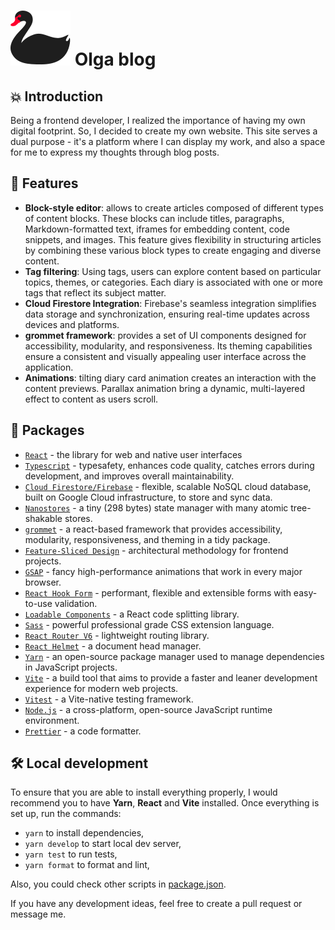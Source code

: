# ![Logo](/public/swan-logo.svg) Olga blog

## 💥 Introduction

Being a frontend developer, I realized the importance of having my own digital footprint.
So, I decided to create my own website. This site serves a dual purpose - it's a platform where
I can display my work, and also a space for me to express my thoughts through blog posts.

## 🚀 Features

- **Block-style editor**: allows to create articles composed of different types of content blocks. These blocks can include titles, paragraphs, Markdown-formatted text, iframes for embedding content, code snippets, and images. This feature gives flexibility in structuring articles by combining these various block types to create engaging and diverse content.
- **Tag filtering**: Using tags, users can explore content based on particular topics, themes, or categories. Each diary is associated with one or more tags that reflect its subject matter.
- **Cloud Firestore Integration**: Firebase's seamless integration simplifies data storage and synchronization, ensuring real-time updates across devices and platforms.
- **grommet framework**: provides a set of UI components designed for accessibility, modularity, and responsiveness. Its theming capabilities ensure a consistent and visually appealing user interface across the application.
- **Animations**: tilting diary card animation creates an interaction with the content previews. Parallax animation bring a dynamic, multi-layered effect to content as users scroll.

## 📜 Packages

- [`React`](https://react.dev/) - the library for web and native user interfaces
- [`Typescript`](https://www.typescriptlang.org/) - typesafety, enhances code quality, catches errors during development, and improves overall maintainability.
- [`Cloud Firestore/Firebase`](https://firebase.google.com/docs/firestore) - flexible, scalable NoSQL cloud database, built on Google Cloud infrastructure, to store and sync data.
- [`Nanostores`](https://github.com/nanostores/nanostores/) - a tiny (298 bytes) state manager with many atomic tree-shakable stores.
- [`grommet`](https://v2.grommet.io/) - a react-based framework that provides accessibility, modularity, responsiveness, and theming in a tidy package.
- [`Feature-Sliced Design`](https://feature-sliced.design/) - architectural methodology for frontend projects.
- [`GSAP`](https://gsap.com/) - fancy high-performance animations that work in every major browser.
- [`React Hook Form`](https://react-hook-form.com/) - performant, flexible and extensible forms with easy-to-use validation.
- [`Loadable Components`](https://loadable-components.com/) - a React code splitting library.
- [`Sass`](https://sass-lang.com/) - powerful professional grade CSS extension language.
- [`React Router V6`](https://reactrouter.com/) - lightweight routing library.
- [`React Helmet`](https://www.npmjs.com/package/react-helmet) - a document head manager.
- [`Yarn`](https://yarnpkg.com/) - an open-source package manager used to manage dependencies in JavaScript projects.
- [`Vite`](https://vitejs.dev/) - a build tool that aims to provide a faster and leaner development experience for modern web projects.
- [`Vitest`](https://vitest.dev/) - a Vite-native testing framework.
- [`Node.js`](https://nodejs.org/en) - a cross-platform, open-source JavaScript runtime environment.
- [`Prettier`](https://prettier.io/) - a code formatter.

## 🛠️ Local development

To ensure that you are able to install everything properly, I would recommend you to have <b>Yarn</b>, <b>React</b> and <b>Vite</b> installed.
Once everything is set up, run the commands:

- `yarn` to install dependencies,
- `yarn develop` to start local dev server,
- `yarn test` to run tests,
- `yarn format` to format and lint,

Also, you could check other scripts in [package.json](./package.json).

If you have any development ideas, feel free to create a pull request or message me.
